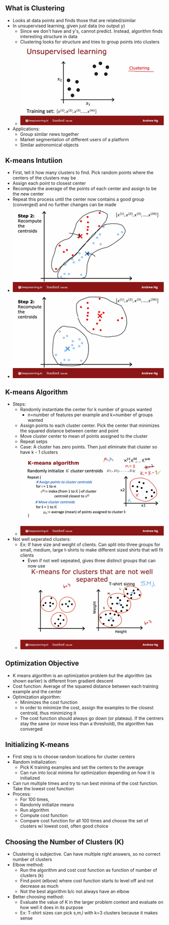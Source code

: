 ## What is Clustering
* Looks at data points and finds those that are related/similar
* In unsupervised learning, given just data (no output y)
  * Since we don't have and y's, cannot predict. Instead, algorithm finds interesting structure in data
  * Clustering looks for structure and tries to group points into clusters
  * ![Img](../../../Images/Pasted%20Graphic%208%203.png)
* Applications:
  * Group similar news together
  * Market segmentation of different users of a platform
  * Similar astronomical objects

## K-means Intutiion
* First, tell it how many clusters to find. Pick random points where the centers of the clusters may be
* Assign each point to closest center
* Recompute the average of the points of each center and assign to be the new center
* Repeat this process until the center now contains a good group (converged) and no further changes can be made
* ![Img](../../../Images/Pasted%20Graphic%209%203.png)
* ![Img](../../../Images/Pasted%20Graphic%2010%204.png)

## K-means Algorithm
* Steps:
  * Randomly instantiate the center for k number of groups wanted
    * n=number of features per example and k=number of groups wanted
  * Assign points to each cluster center. Pick the center that minimizes the squared distance between center and point
  * Move cluster center to mean of points assigned to the cluster
  * Repeat setps
  * Case: A cluster has zero points. Then just eliminate that cluster so have k - 1 clusters
  * ![Img](../../../Images/Pasted%20Graphic%2011%204.png)
* Not well seperated clusters:
  * Ex: If have size and weight of clients. Can split into three groups for small, medium, large t-shirts to make different sized shirts that will fit clients
    * Even if not well sepeated, gives three distinct groups that can now use
  * ![Img](../../../Images/Pasted%20Graphic%2012%204.png)

## Optimization Objective
* K means algorithm is an optimization problem but the algorithm (as shown earlier) is different from gradient descent
* Cost function: Average of the squared distance between each training example and the center
* Optimization algoirthm:
  * Minimizes the cost function
  * In order to minimize the cost, assign the examples to the closest centroid, thus minimizing it
  * The cost function should always go down (or plateau). If the centrers stay the same (or move less than a threshold), the algorithm has converged

## Initializing K-means
* First step is to choose random locations for cluster centers
* Random initialization:
  * Pick K training examples and set the centers to the average 
  * Can run into local minima for optimization depending on how it is initialized
* Can run multiple times and try to run best minima of the cost function. Take the lowest cost function
* Process:
  * For 100 times,
  * Randomly initialize means
  * Run algorithm
  * Compute cost function
  * Compare cost function for all 100 times and choose the set of clusters w/ lowest cost, often good choice

## Choosing the Number of Clusters (K)
* Clustering is subjective. Can have multiple right answers, so no correct number of clusters
* Elbow method:
  * Run the algorithm and cost cost function as function of number of clusters (k)
  * Find point (elbow) where cost function starts to level off and not decrease as much
  * Not the best algorithm b/c not always have an elbow
* Better choosing method:
  * Evaluate the value of K in the larger problem context and evaluate on how well it does in its purpose
  * Ex: T-shirt sizes can pick s,m,l with k=3 clusters because it makes sense
